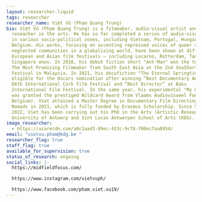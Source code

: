 ```yaml
---
layout: researcher.liquid
tags: researcher
researcher_name: Việt Vũ (Phạm Quang Trung)
bio: Việt Vũ (Phạm Quang Trung) is a filmmaker, audio-visual artist and
  reseacher in the arts. He has so far completed a series of audio-visual works
  in various socio-political zones, including Vietnam, Portugal, Hungary and
  Belgium. His works, focusing on accenting repressed voices of queer and
  neglected communities in a globalizing world, have been shown at different
  European and Asian film festivals – including Locarno, Rotterdam, Tampere, and
  Singapore ones. In 2018, his debut fiction short "Ant-Man" won the top prize –
  The Most Promising Filmmaker from South East Asia at the 2nd SeaShorts Film
  Festival in Malaysia. In 2021, his docufiction "The Eternal Springtime" became
  eligible for the Oscars nomination after winning “Best Documentary Award” at
  66th International Cork Film Festival and “Best Director” at Baku
  International Film Festival. In the same year, his experimental "My Own Room"
  was granted the prestiged Wildcard Award from Vlaams Audiovisueel Fonds (VAF,
  Belgium). Viet attained a Master Degree in Documentary Film Directing at Doc
  Nomads in 2021, which is fully funded by Erasmus Scholarship. Since September
  2022, Viet has been carrying out his PhD in the Arts (Artistic Research) at
  University of Antwerp and Sint Lucas Antwerpen School of Arts (KDG).
image_researcher:
  - https://ucarecdn.com/a0c1aad3-89ec-433c-9cf8-700ecfaa8954/
email: "vietvu.pham@kdg.be "
researcher_flag: true
staff_flag: true
available_for_supervision: true
status_of_research: ongoing
social_links: |-
  https://midfieldfocus.com/

  https://www.instagram.com/vietvuph/

  https://www.facebook.com/pham.viet.vu19/
---
```


